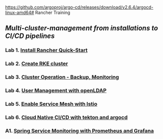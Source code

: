 https://github.com/argoproj/argo-cd/releases/download/v2.6.4/argocd-linux-amd64# Rancher Training 
## *Multi-cluster-management from installations to CI/CD pipelines*

### Lab 1. [Install Rancher Quick-Start](./docs/Lab1-install-rancher-quick-start.md)
### Lab 2. [Create RKE cluster](./docs/Lab2-create-rke-cluster.md)
### Lab 3. [Cluster Operation - Backup, Monitoring](./docs/Lab3-cluster-operation.md)
### Lab 4. [User Management with openLDAP](./docs/Lab4-user-management-openldap.md)
### Lab 5. [Enable Service Mesh with Istio](./docs/Lab5-service-mesh-with-istio.md)
### Lab 6. [Cloud Native CI/CD with tekton and argocd](./docs/Lab6-cloud-native-cicd-with-tekton-argocd.md)
### A1. [Spring Service Monitoring with Prometheus and Grafana](./docs/A1-spring-monitoring-with-prometheus-grafana.md)
